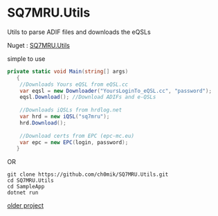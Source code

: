 # SQ7MRU.Utils
Utils to parse ADIF files and downloads the eQSLs

Nuget : [SQ7MRU.Utils](https://www.nuget.org/packages/SQ7MRU.Utils)

simple to use 

```c#
private static void Main(string[] args)
   {
    //Downloads Yours eQSL from eQSL.cc
    var eqsl = new Downloader("YoursLoginTo_eQSL.cc", "password");
    eqsl.Download(); //Download ADIFs and e-QSLs 
	
    //Downloads iQSLs from hrdlog.net
    var hrd = new iQSL("sq7mru");
    hrd.Download();
    
    //Download certs from EPC (epc-mc.eu)
    var epc = new EPC(login, password);
   }
```

OR

```
git clone https://github.com/ch0mik/SQ7MRU.Utils.git
cd SQ7MRU.Utils
cd SampleApp
dotnet run
```

[older project]( https://eqsldownloader.codeplex.com/)
